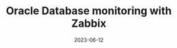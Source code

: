 ---
title: "Oracle Database monitoring with Zabbix"
date: 2023-06-12
tags: [""]
dbiblogtitle: oracle-database-monitoring-with-zabbix
---
